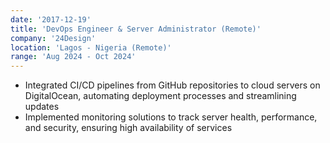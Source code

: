 ```yaml
---
date: '2017-12-19'
title: 'DevOps Engineer & Server Administrator (Remote)'
company: '24Design'
location: 'Lagos - Nigeria (Remote)'
range: 'Aug 2024 - Oct 2024'
---
```


- Integrated CI/CD pipelines from GitHub repositories to cloud servers on DigitalOcean, automating deployment processes and streamlining updates
- Implemented monitoring solutions to track server health, performance, and security, ensuring high availability of services

